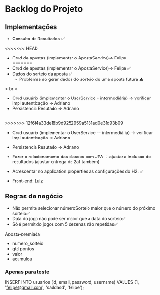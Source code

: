 # Backlog do Projeto

## Implementações

- Consulta de Resultados ✅
  <br>

<<<<<<< HEAD
- Crud de apostas (implementar o ApostaService)=> Felipe
  <br>
=======
- Crud de apostas (implementar o ApostaService)=> Felipe  ✅
- Dados do sorteio da aposta ✅
    - Problemas ao gerar dados do sorteio de uma aposta futura ⚠️
    
< br >
  
- Crud usuário (implementar o UserService - intermediária) -> verificar impl autenticação => Adriano
- Persistencia Resutado => Adriano
<br>
>>>>>>> 12f6f4a33de18b9d9252959a5181ad0e31d93b09

- Crud usuário (implementar o UserService -- intermediária) → verificar impl autenticação ⇒ Adriano
- Persistencia Resutado ⇒ Adriano
  <br>

- Fazer o relacionamento das classes com JPA → ajustar a inclusao de resultados (ajustar entrega de 2af também)
- Acrescentar no application.properties as configurações do H2. ✅
  <br>

- Front-end: Luiz
  <br>

## Regras de negócio

- Não permite selecionar númeroSorteio maior que o número do próximo sorteio✅
- Data do jogo não pode ser maior que a data do sorteio✅
- Só é permitido jogos com 5 dezenas não repetidas✅

Aposta-premiada

- numero_sorteio
- qtd pontos
- valor
- acumulou

### Apenas para teste
INSERT INTO
  usuarios
  (id, email, password, username)
VALUES
  (1, 'felipe@gmail.com', 'saddasd', 'felipe');




